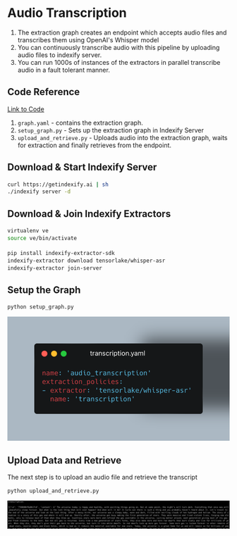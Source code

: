 # Audio Transcription 

1. The extraction graph creates an endpoint which accepts audio files and transcribes them using OpenAI's Whisper model
2. You can continuously transcribe audio with this pipeline by uploading audio files to indexify server.
3. You can run 1000s of instances of the extractors in parallel transcribe audio in a fault tolerant manner.

## Code Reference

[Link to Code](https://github.com/tensorlakeai/indexify/tree/main/examples/audio/transcription)

1. `graph.yaml` - contains the extraction graph.
2. `setup_graph.py` - Sets up the extraction graph in Indexify Server
3. `upload_and_retrieve.py` - Uploads audio into the extraction graph, waits for extraction and finally retrieves from the endpoint.

## Download & Start Indexify Server
```bash title="Terminal 1"
curl https://getindexify.ai | sh
./indexify server -d
```

## Download & Join Indexify Extractors 
```bash title="Terminal 2"
virtualenv ve
source ve/bin/activate

pip install indexify-extractor-sdk
indexify-extractor download tensorlake/whisper-asr
indexify-extractor join-server
```

## Setup the Graph 
```bash title="Terminal 3"
python setup_graph.py
```

![extraction graph](carbon.png)

## Upload Data and Retrieve 
The next step is to upload an audio file and retrieve the transcript

```bash title="Terminal 3"
python upload_and_retrieve.py
```

![output](output.png)
